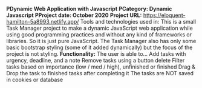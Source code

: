 <strong>PDynamic Web Application with Javascript</strong>
<strong>PCategory: Dynamic Javascript</strong>
<strong>PProject date: October 2020</strong>
<strong>Project URL:</strong> https://eloquent-hamilton-5a8993.netlify.app/
Tools and technologies used in:</strong> This is a small Task Manager project to make a dynamic JavaScript web application while using good programming practices and without any kind of frameworks or libraries. So it is just pure JavaScript. The Task Manager also has only some basic bootstrap styling (some of it added dynamically) but the focus of the project is not styling.
<strong>Functionality:</strong> The user is able to...
Add tasks with urgency, deadline, and a note
Remove tasks using a button delete
Filter tasks based on importance (low / med / high), unfinished or finished
Drag & Drop the task to finished tasks after completing it
The tasks are NOT saved in cookies or database
